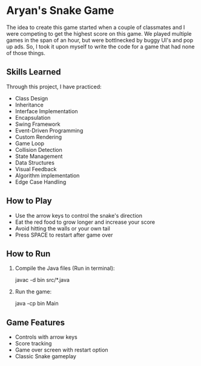# Aryan's Snake Game

The idea to create this game started when a couple of classmates and I were competing to get the highest 
score on this game. We played multiple games in the span of an hour, but were bottlnecked by buggy UI's and 
pop up ads. So, I took it upon myself to write the code for a game that had none of those things. 

## Skills Learned

Through this project, I have practiced: 

- Class Design
- Inheritance
- Interface Implementation
- Encapsulation
- Swing Framework
- Event-Driven Programming
- Custom Rendering
- Game Loop
- Collision Detection
- State Management
- Data Structures
- Visual Feedback
- Algorithm implementation
- Edge Case Handling

## How to Play

- Use the arrow keys to control the snake's direction
- Eat the red food to grow longer and increase your score
- Avoid hitting the walls or your own tail
- Press SPACE to restart after game over

## How to Run

1. Compile the Java files (Run in terminal):
   
   javac -d bin src/*.java

2. Run the game:
   
   java -cp bin Main


## Game Features

- Controls with arrow keys
- Score tracking
- Game over screen with restart option
- Classic Snake gameplay

